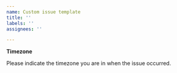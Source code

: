 ```yaml
---
name: Custom issue template
title: ''
labels: ''
assignees: ''

---
```


**Timezone**

Please indicate the timezone you are in when the issue occurred.